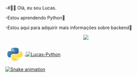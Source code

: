 -#🖐🏾 Olá, eu sou Lucas.

-Estou aprendendo Python🐍

-Estou aqui para adquirir mais informações sobre backend🐍
<div align="center">
  <a href="https://github.com/SouzaLuc4s">
  <img height="180em" src="https://github-readme-stats.vercel.app/api?username=SouzaLuc4s&show_icons=true&theme=highcontrast&include_all_commits=true&count_private=true"/>
 
</div>
<div style="display: inline_block"><br>
   <img align="center" alt="Lucas-Python" height="50" width="60" src="https://raw.githubusercontent.com/devicons/devicon/master/icons/python/python-original.svg">
   <img align="center" alt= "Lucas-Python" heigth="70" width="80" src="https://img.shields.io/badge/Django-092E20?style=for-the-badge&logo=django&logoColor=white">
 
 
   ![Snake animation](https://github.com/SouzaLuc4s/SouzaLuc4s/blob/output/dist/github-contribution-grid-snake.svg)
  
</div>
